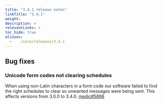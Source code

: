 ```yaml
---
title: "3.4.1 release notes"
linkTitle: "3.4.1"
weight:
description: >
relevantLinks: >
toc_hide: true
aliases:
  -    /core/releases/3.4.1
---
```


## Bug fixes

### Unicode form codes not clearing schedules

When using non-Latin characters in a form code our software failed to find the right schedules to clear so unwanted messages were being sent. This affects versions from 3.0.0 to 3.4.0. [medic#5698](https://github.com/medic/cht-core/issues/5698)

